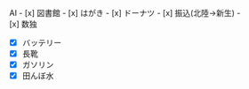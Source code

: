 AI - [x] 図書館 - [x] はがき - [x] ドーナツ - [x] 振込(北陸→新生) -  
[x] 数独  

- [x] バッテリー
- [x] 長靴
- [x] ガソリン
- [x] 田んぼ水